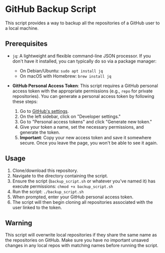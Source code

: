 # GitHub Backup Script

This script provides a way to backup all the repositories of a GitHub user to a local machine.

## Prerequisites

- `jq`: A lightweight and flexible command-line JSON processor. If you don't have it installed, you can typically do so via a package manager:
  - On Debian/Ubuntu: `sudo apt install jq`
  - On macOS with Homebrew: `brew install jq`

- **GitHub Personal Access Token**: This script requires a GitHub personal access token with the appropriate permissions (e.g., `repo` for private repositories). You can generate a personal access token by following these steps:
  1. Go to [GitHub's settings](https://github.com/settings/profile).
  2. On the left sidebar, click on "Developer settings."
  3. Go to "Personal access tokens" and click "Generate new token."
  4. Give your token a name, set the necessary permissions, and generate the token.
  5. **Important**: Copy your new access token and save it somewhere secure. Once you leave the page, you won't be able to see it again.

## Usage

1. Clone/download this repository.
2. Navigate to the directory containing the script.
3. Ensure the script (`backup_script.sh` or whatever you've named it) has execute permissions: `chmod +x backup_script.sh`
4. Run the script: `./backup_script.sh`
5. When prompted, enter your GitHub personal access token.
6. The script will then begin cloning all repositories associated with the user linked to the token.

## Warning

This script will overwrite local repositories if they share the same name as the repositories on GitHub. Make sure you have no important unsaved changes in any local repos with matching names before running the script.
